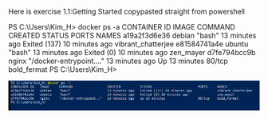 Here is exercise 1.1:Getting Started copypasted straight from powershell


PS C:\Users\Kim_H> docker ps -a
CONTAINER ID   IMAGE     COMMAND                  CREATED          STATUS                        PORTS     NAMES
a19a2f3d6e36   debian    "bash"                   13 minutes ago   Exited (137) 10 minutes ago             vibrant_chatterjee
e81584741a4e   ubuntu    "bash"                   13 minutes ago   Exited (0) 10 minutes ago               zen_mayer
d7fe794bcc9b   nginx     "/docker-entrypoint.…"   13 minutes ago   Up 13 minutes                 80/tcp    bold_fermat
PS C:\Users\Kim_H>

![screenshot](https://github.com/KimHonkaniemi/docker/blob/8c994dc358cb65de7189f63a338d566c9887aec9/images/Capture.PNG)
